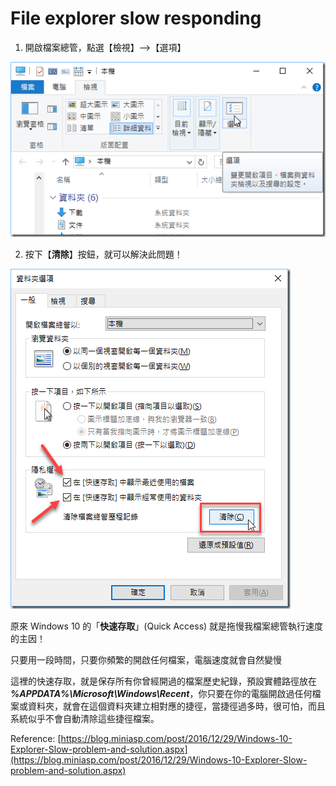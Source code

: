 # File explorer slow responding



1. 開啟檔案總管，點選【檢視】--&gt;【選項】

![](../.gitbook/assets/image%20%281%29.png)



2. 按下【**清除**】按鈕，就可以解決此問題！

![](../.gitbook/assets/image%20%2823%29.png)

原來 Windows 10 的「**快速存取**」\(Quick Access\) 就是拖慢我檔案總管執行速度的主因！

只要用一段時間，只要你頻繁的開啟任何檔案，電腦速度就會自然變慢

這裡的快速存取，就是保存所有你曾經開過的檔案歷史紀錄，預設實體路徑放在 _**%APPDATA%\Microsoft\Windows\Recent**_，你只要在你的電腦開啟過任何檔案或資料夾，就會在這個資料夾建立相對應的捷徑，當捷徑過多時，很可怕，而且系統似乎不會自動清除這些捷徑檔案。



Reference: [https://blog.miniasp.com/post/2016/12/29/Windows-10-Explorer-Slow-problem-and-solution.aspx](https://blog.miniasp.com/post/2016/12/29/Windows-10-Explorer-Slow-problem-and-solution.aspx)

